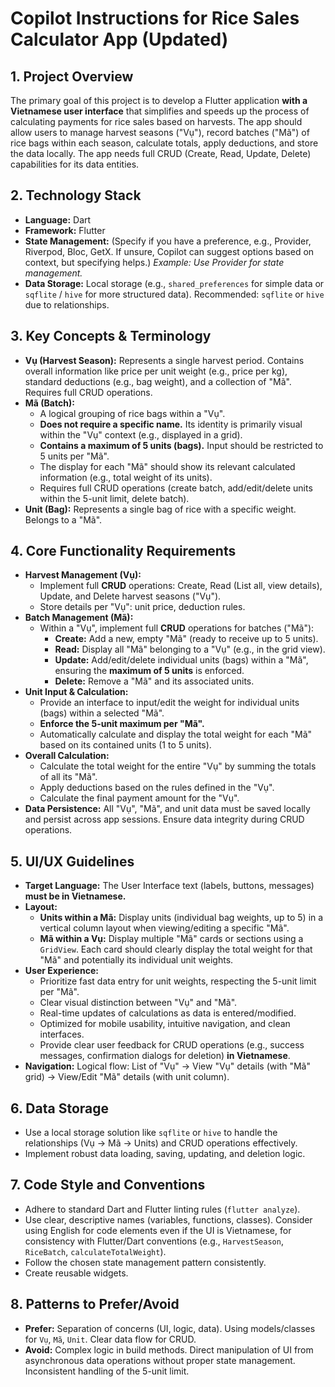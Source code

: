 # Copilot Instructions for Rice Sales Calculator App (Updated)

## 1. Project Overview

The primary goal of this project is to develop a Flutter application **with a Vietnamese user interface** that simplifies and speeds up the process of calculating payments for rice sales based on harvests. The app should allow users to manage harvest seasons ("Vụ"), record batches ("Mã") of rice bags within each season, calculate totals, apply deductions, and store the data locally. The app needs full CRUD (Create, Read, Update, Delete) capabilities for its data entities.

## 2. Technology Stack

* **Language:** Dart
* **Framework:** Flutter
* **State Management:** (Specify if you have a preference, e.g., Provider, Riverpod, Bloc, GetX. If unsure, Copilot can suggest options based on context, but specifying helps.) *Example: Use Provider for state management.*
* **Data Storage:** Local storage (e.g., `shared_preferences` for simple data or `sqflite` / `hive` for more structured data). Recommended: `sqflite` or `hive` due to relationships.

## 3. Key Concepts & Terminology

* **Vụ (Harvest Season):** Represents a single harvest period. Contains overall information like price per unit weight (e.g., price per kg), standard deductions (e.g., bag weight), and a collection of "Mã". Requires full CRUD operations.
* **Mã (Batch):**
  * A logical grouping of rice bags within a "Vụ".
  * **Does not require a specific name.** Its identity is primarily visual within the "Vụ" context (e.g., displayed in a grid).
  * **Contains a maximum of 5 units (bags).** Input should be restricted to 5 units per "Mã".
  * The display for each "Mã" should show its relevant calculated information (e.g., total weight of its units).
  * Requires full CRUD operations (create batch, add/edit/delete units within the 5-unit limit, delete batch).
* **Unit (Bag):** Represents a single bag of rice with a specific weight. Belongs to a "Mã".

## 4. Core Functionality Requirements

* **Harvest Management (Vụ):**
  * Implement full **CRUD** operations: Create, Read (List all, view details), Update, and Delete harvest seasons ("Vụ").
  * Store details per "Vụ": unit price, deduction rules.
* **Batch Management (Mã):**
  * Within a "Vụ", implement full **CRUD** operations for batches ("Mã"):
    * **Create:** Add a new, empty "Mã" (ready to receive up to 5 units).
    * **Read:** Display all "Mã" belonging to a "Vụ" (e.g., in the grid view).
    * **Update:** Add/edit/delete individual units (bags) within a "Mã", ensuring the **maximum of 5 units** is enforced.
    * **Delete:** Remove a "Mã" and its associated units.
* **Unit Input & Calculation:**
  * Provide an interface to input/edit the weight for individual units (bags) within a selected "Mã".
  * **Enforce the 5-unit maximum per "Mã".**
  * Automatically calculate and display the total weight for each "Mã" based on its contained units (1 to 5 units).
* **Overall Calculation:**
  * Calculate the total weight for the entire "Vụ" by summing the totals of all its "Mã".
  * Apply deductions based on the rules defined in the "Vụ".
  * Calculate the final payment amount for the "Vụ".
* **Data Persistence:** All "Vụ", "Mã", and unit data must be saved locally and persist across app sessions. Ensure data integrity during CRUD operations.

## 5. UI/UX Guidelines

* **Target Language:** The User Interface text (labels, buttons, messages) **must be in Vietnamese.**
* **Layout:**
  * **Units within a Mã:** Display units (individual bag weights, up to 5) in a vertical column layout when viewing/editing a specific "Mã".
  * **Mã within a Vụ:** Display multiple "Mã" cards or sections using a `GridView`. Each card should clearly display the total weight for that "Mã" and potentially its individual unit weights.
* **User Experience:**
  * Prioritize fast data entry for unit weights, respecting the 5-unit limit per "Mã".
  * Clear visual distinction between "Vụ" and "Mã".
  * Real-time updates of calculations as data is entered/modified.
  * Optimized for mobile usability, intuitive navigation, and clean interfaces.
  * Provide clear user feedback for CRUD operations (e.g., success messages, confirmation dialogs for deletion) **in Vietnamese**.
* **Navigation:** Logical flow: List of "Vụ" -> View "Vụ" details (with "Mã" grid) -> View/Edit "Mã" details (with unit column).

## 6. Data Storage

* Use a local storage solution like `sqflite` or `hive` to handle the relationships (Vụ -> Mã -> Units) and CRUD operations effectively.
* Implement robust data loading, saving, updating, and deletion logic.

## 7. Code Style and Conventions

* Adhere to standard Dart and Flutter linting rules (`flutter analyze`).
* Use clear, descriptive names (variables, functions, classes). Consider using English for code elements even if the UI is Vietnamese, for consistency with Flutter/Dart conventions (e.g., `HarvestSeason`, `RiceBatch`, `calculateTotalWeight`).
* Follow the chosen state management pattern consistently.
* Create reusable widgets.

## 8. Patterns to Prefer/Avoid

* **Prefer:** Separation of concerns (UI, logic, data). Using models/classes for `Vụ`, `Mã`, `Unit`. Clear data flow for CRUD.
* **Avoid:** Complex logic in build methods. Direct manipulation of UI from asynchronous data operations without proper state management. Inconsistent handling of the 5-unit limit.
